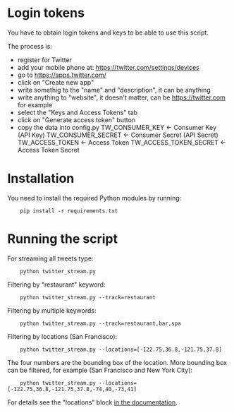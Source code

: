 
# Login tokens

You have to obtain login tokens and keys to be able to use this script.

The process is:
- register for Twitter
- add your mobile phone at: https://twitter.com/settings/devices
- go to https://apps.twitter.com/
- click on "Create new app"
- write somethig to the "name" and "description", it can be anything
- write anything to "website", it doesn't matter, can be https://twitter.com for example
- select the "Keys and Access Tokens" tab
- click on "Generate access token" button
- copy the data into config.py
    TW_CONSUMER_KEY <- Consumer Key (API Key)
    TW_CONSUMER_SECRET <- Consumer Secret (API Secret)
    TW_ACCESS_TOKEN <- Access Token
    TW_ACCESS_TOKEN_SECRET <- Access Token Secret


# Installation

You need to install the required Python modules by running:

```
    pip install -r requirements.txt
```


# Running the script

For streaming all tweets type:

```
    python twitter_stream.py
```

Filtering by "restaurant" keyword:

```
    python twitter_stream.py --track=restaurant
```

Filtering by multiple keywords:

```
    python twitter_stream.py --track=restaurant,bar,spa
```

Filtering by locations (San Francisco):

```
    python twitter_stream.py --locations=[-122.75,36.8,-121.75,37.8]
```

The four numbers are the bounding box of the location. More bounding box can be 
filtered, for example (San Francisco and New York City):

```
    python twitter_stream.py --locations=[-122.75,36.8,-121.75,37.8,-74,40,-73,41]
```

For details see the "locations" block [in the documentation](https://dev.twitter.com/streaming/overview/request-parameters).
